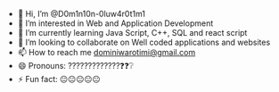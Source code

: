 - 👋 Hi, I’m @D0m1n10n-0luw4r0t1m1
- 👀 I’m interested in Web and Application Development
- 🌱 I’m currently learning Java Script, C++, SQL and react script
- 💞️ I’m looking to collaborate on Well coded applications and websites
- 📫 How to reach me dominiwarotimi@gmail.com
- 😄 Pronouns: ?????????????❓❓❔
- ⚡ Fun fact: 😐😐😐😐😐

<!---D0m1n10n-0luw4r0t1m1/D0m1n10n-0luw4r0t1m1 is a ✨ special ✨ repository because its `README.md` (this file) appears on your GitHub profile. You can click the Preview link to take a look at your changes.--->
